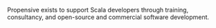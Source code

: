 Propensive exists to support Scala developers through training, consultancy, and open-source and commercial software development.


